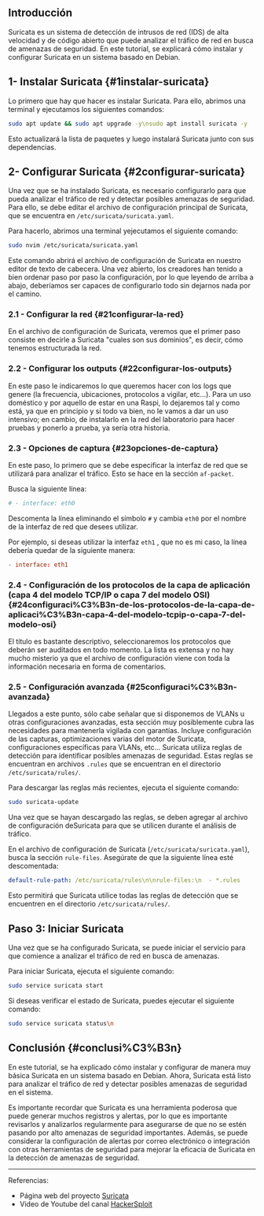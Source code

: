 ## Introducción

Suricata es un sistema de detección de intrusos de red (IDS) de alta
velocidad y de código abierto que puede analizar el tráfico de red en
busca de amenazas de seguridad. En este tutorial, se explicará cómo
instalar y configurar Suricata en un sistema basado en Debian.

## 1- Instalar Suricata {#1instalar-suricata}

Lo primero que hay que hacer es instalar Suricata. Para ello, abrimos
una terminal y ejecutamos los siguientes comandos:

``` bash
sudo apt update && sudo apt upgrade -y\nsudo apt install suricata -y
```

Esto actualizará la lista de paquetes y luego instalará Suricata junto
con sus dependencias.

## 2- Configurar Suricata {#2configurar-suricata}

Una vez que se ha instalado Suricata, es necesario configurarlo para que
pueda analizar el tráfico de red y detectar posibles amenazas de
seguridad. Para ello, se debe editar el archivo de configuración
principal de Suricata, que se encuentra en
`/etc/suricata/suricata.yaml`.

Para hacerlo, abrimos una terminal yejecutamos el siguiente comando:

``` bash
sudo nvim /etc/suricata/suricata.yaml
```

Este comando abrirá el archivo de configuración de Suricata en nuestro
editor de texto de cabecera. Una vez abierto, los creadores han tenido a
bien ordenar paso por paso la configuración, por lo que leyendo de
arriba a abajo, deberíamos ser capaces de configurarlo todo sin dejarnos
nada por el camino.

### 2.1 - Configurar la red {#21configurar-la-red}

En el archivo de configuración de Suricata, veremos que el primer paso
consiste en decirle a Suricata \"cuales son sus dominios\", es decir,
cómo tenemos estructurada la red.

### 2.2 - Configurar los outputs {#22configurar-los-outputs}

En este paso le indicaremos lo que queremos hacer con los logs que
genere (la frecuencia, ubicaciones, protocolos a vigilar, etc\...). Para
un uso doméstico y por aquello de estar en una Raspi, lo dejaremos tal y
como está, ya que en principio y si todo va bien, no le vamos a dar un
uso intensivo; en cambio, de instalarlo en la red del laboratorio para
hacer pruebas y ponerlo a prueba, ya sería otra historia.

### 2.3 - Opciones de captura {#23opciones-de-captura}

En este paso, lo primero que se debe especificar la interfaz de red que
se utilizará para analizar el tráfico. Esto se hace en la sección
`af-packet`.

Busca la siguiente línea:

``` toml
# - interface: eth0
```

Descomenta la línea eliminando el símbolo `#` y cambia `eth0` por el
nombre de la interfaz de red que desees utilizar.

Por ejemplo, si deseas utilizar la interfaz `eth1` , que no es mi caso,
la línea debería quedar de la siguiente manera:

``` toml
- interface: eth1
```

### 2.4 - Configuración de los protocolos de la capa de aplicación (capa 4 del modelo TCP/IP o capa 7 del modelo OSI) {#24configuraci%C3%B3n-de-los-protocolos-de-la-capa-de-aplicaci%C3%B3n-capa-4-del-modelo-tcpip-o-capa-7-del-modelo-osi}

El título es bastante descriptivo, seleccionaremos los protocolos que
deberán ser auditados en todo momento. La lista es extensa y no hay
mucho misterio ya que el archivo de configuración viene con toda la
información necesaria en forma de comentarios.

### 2.5 - Configuración avanzada {#25configuraci%C3%B3n-avanzada}

Llegados a este punto, sólo cabe señalar que si disponemos de VLANs u
otras configuraciones avanzadas, esta sección muy posiblemente cubra las
necesidades para mantenerla vigilada con garantías. Incluye
configuración de las capturas, optimizaciones varias del motor de
Suricata, configuraciones específicas para VLANs, etc\... Suricata
utiliza reglas de detección para identificar posibles amenazas de
seguridad. Estas reglas se encuentran en archivos `.rules` que se
encuentran en el directorio `/etc/suricata/rules/`.

Para descargar las reglas más recientes, ejecuta el siguiente comando:

``` bash
sudo suricata-update
```

Una vez que se hayan descargado las reglas, se deben agregar al archivo
de configuración deSuricata para que se utilicen durante el análisis de
tráfico.

En el archivo de configuración de Suricata
(`/etc/suricata/suricata.yaml`), busca la sección `rule-files`.
Asegúrate de que la siguiente línea esté descomentada:

``` yaml
default-rule-path: /etc/suricata/rules\n\nrule-files:\n  - *.rules
```

Esto permitirá que Suricata utilice todas las reglas de detección que se
encuentren en el directorio `/etc/suricata/rules/`.

## Paso 3: Iniciar Suricata

Una vez que se ha configurado Suricata, se puede iniciar el servicio
para que comience a analizar el tráfico de red en busca de amenazas.

Para iniciar Suricata, ejecuta el siguiente comando:

``` bash
sudo service suricata start
```

Si deseas verificar el estado de Suricata, puedes ejecutar el siguiente
comando:

``` bash
sudo service suricata status\n
```

## Conclusión {#conclusi%C3%B3n}

En este tutorial, se ha explicado cómo instalar y configurar de manera
muy básica Suricata en un sistema basado en Debian. Ahora, Suricata está
listo para analizar el tráfico de red y detectar posibles amenazas de
seguridad en el sistema.

Es importante recordar que Suricata es una herramienta poderosa que
puede generar muchos registros y alertas, por lo que es importante
revisarlos y analizarlos regularmente para asegurarse de que no se estén
pasando por alto amenazas de seguridad importantes. Además, se puede
considerar la configuración de alertas por correo electrónico o
integración con otras herramientas de seguridad para mejorar la eficacia
de Suricata en la detección de amenazas de seguridad.

------------------------------------------------------------------------

Referencias:

-   Página web del proyecto [Suricata](https://suricata.io)
-   Video de Youtube del canal
    [HackerSploit](https://www.youtube.com/watch?v=UXKbh0jPPpg)
